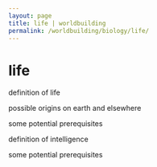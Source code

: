 ```yaml
---
layout: page
title: life | worldbuilding
permalink: /worldbuilding/biology/life/
---
```


# life

definition of life

possible origins on earth and elsewhere

some potential prerequisites

definition of intelligence

some potential prerequisites
